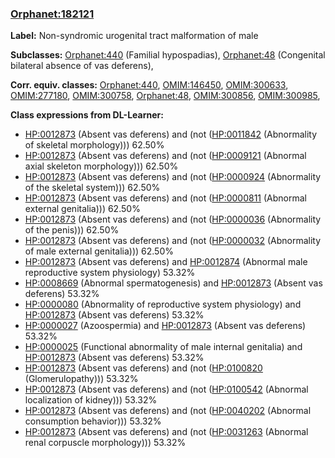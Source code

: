 
### [Orphanet:182121](http://www.orpha.net/ORDO/Orphanet_182121)
**Label:** Non-syndromic urogenital tract malformation of male

**Subclasses:** [Orphanet:440](http://www.orpha.net/ORDO/Orphanet_440) (Familial hypospadias), [Orphanet:48](http://www.orpha.net/ORDO/Orphanet_48) (Congenital bilateral absence of vas deferens), 

**Corr. equiv. classes:** [Orphanet:440](http://www.orpha.net/ORDO/Orphanet_440), [OMIM:146450](http://purl.obolibrary.org/obo/OMIM_146450), [OMIM:300633](http://purl.obolibrary.org/obo/OMIM_300633), [OMIM:277180](http://purl.obolibrary.org/obo/OMIM_277180), [OMIM:300758](http://purl.obolibrary.org/obo/OMIM_300758), [Orphanet:48](http://www.orpha.net/ORDO/Orphanet_48), [OMIM:300856](http://purl.obolibrary.org/obo/OMIM_300856), [OMIM:300985](http://purl.obolibrary.org/obo/OMIM_300985), 

**Class expressions from DL-Learner:**

- [HP:0012873](http://purl.obolibrary.org/obo/HP_0012873) (Absent vas deferens) and (not ([HP:0011842](http://purl.obolibrary.org/obo/HP_0011842) (Abnormality of skeletal morphology))) 62.50%
- [HP:0012873](http://purl.obolibrary.org/obo/HP_0012873) (Absent vas deferens) and (not ([HP:0009121](http://purl.obolibrary.org/obo/HP_0009121) (Abnormal axial skeleton morphology))) 62.50%
- [HP:0012873](http://purl.obolibrary.org/obo/HP_0012873) (Absent vas deferens) and (not ([HP:0000924](http://purl.obolibrary.org/obo/HP_0000924) (Abnormality of the skeletal system))) 62.50%
- [HP:0012873](http://purl.obolibrary.org/obo/HP_0012873) (Absent vas deferens) and (not ([HP:0000811](http://purl.obolibrary.org/obo/HP_0000811) (Abnormal external genitalia))) 62.50%
- [HP:0012873](http://purl.obolibrary.org/obo/HP_0012873) (Absent vas deferens) and (not ([HP:0000036](http://purl.obolibrary.org/obo/HP_0000036) (Abnormality of the penis))) 62.50%
- [HP:0012873](http://purl.obolibrary.org/obo/HP_0012873) (Absent vas deferens) and (not ([HP:0000032](http://purl.obolibrary.org/obo/HP_0000032) (Abnormality of male external genitalia))) 62.50%
- [HP:0012873](http://purl.obolibrary.org/obo/HP_0012873) (Absent vas deferens) and [HP:0012874](http://purl.obolibrary.org/obo/HP_0012874) (Abnormal male reproductive system physiology) 53.32%
- [HP:0008669](http://purl.obolibrary.org/obo/HP_0008669) (Abnormal spermatogenesis) and [HP:0012873](http://purl.obolibrary.org/obo/HP_0012873) (Absent vas deferens) 53.32%
- [HP:0000080](http://purl.obolibrary.org/obo/HP_0000080) (Abnormality of reproductive system physiology) and [HP:0012873](http://purl.obolibrary.org/obo/HP_0012873) (Absent vas deferens) 53.32%
- [HP:0000027](http://purl.obolibrary.org/obo/HP_0000027) (Azoospermia) and [HP:0012873](http://purl.obolibrary.org/obo/HP_0012873) (Absent vas deferens) 53.32%
- [HP:0000025](http://purl.obolibrary.org/obo/HP_0000025) (Functional abnormality of male internal genitalia) and [HP:0012873](http://purl.obolibrary.org/obo/HP_0012873) (Absent vas deferens) 53.32%
- [HP:0012873](http://purl.obolibrary.org/obo/HP_0012873) (Absent vas deferens) and (not ([HP:0100820](http://purl.obolibrary.org/obo/HP_0100820) (Glomerulopathy))) 53.32%
- [HP:0012873](http://purl.obolibrary.org/obo/HP_0012873) (Absent vas deferens) and (not ([HP:0100542](http://purl.obolibrary.org/obo/HP_0100542) (Abnormal localization of kidney))) 53.32%
- [HP:0012873](http://purl.obolibrary.org/obo/HP_0012873) (Absent vas deferens) and (not ([HP:0040202](http://purl.obolibrary.org/obo/HP_0040202) (Abnormal consumption behavior))) 53.32%
- [HP:0012873](http://purl.obolibrary.org/obo/HP_0012873) (Absent vas deferens) and (not ([HP:0031263](http://purl.obolibrary.org/obo/HP_0031263) (Abnormal renal corpuscle morphology))) 53.32%


